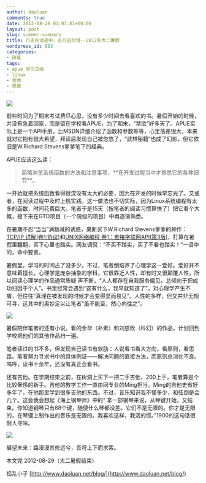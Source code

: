 ```yaml
---
author: daoluan
comments: true
date: 2012-08-29 01:07:01+00:00
layout: post
slug: summer-summary
title: 行走在消逝中，且行且珍惜--2012年大二暑假
wordpress_id: 883
categories:
- 随笔
tags:
- apue 学习总结
- linux
- 吉他
- 思维
---
```


![](http://daoluan.net/blog/wp-content/uploads/2012/08/richard_stevens.png)

前些时间为了期末考试费尽心思，没有多少时间去看喜欢的书。暑假开始的时候，并没有急着回家，而是留在学校看APUE，为了期末，“禁欲”好多天了。APUE实际上是一个API手册，比MSDN详细介绍了函数和参数等等，心里落差很大，本来就对它抱有很大希望，拜读后发现自己被忽悠了，“武林秘籍”也成了幻影。但它依旧是W.Richard Stevens爹爹笔下的经典。

<!-- more -->

APUE应该这么读：


<blockquote>简略浏览系统函数的方法和注意事项，**在开发过程当中才熟悉它的各种细节**。</blockquote>


一开始就把系统函数看得很深没有太大的必要，因为在开发的时候早忘光了。又或者，在阅读过程中及时上机实践，这一做法也不切实际，因为Linux系统编程有太多的函数，时间花费巨大。笔者于是15天（按笔者的阅读习惯算快了）把它看个大概，接下来在GTD项目（一个院级的项目）中再逐渐熟悉。

在暑期不忍“当当”满额减的诱惑，果断买下W.Richard Stevens爹爹的神作：[TCP/IP 详解(卷1:协议)](http://product.dangdang.com/product.aspx?product_id=436349)和[UNIX网络编程 卷1：套接字联网API(第3版)](http://product.dangdang.com/product.aspx?product_id=20866025)，打算在暑假里翻翻，买下心里也踏实。网友调侃：“不买不踏实，买了不看也踏实！”一语中的，命中要害。

暑假里，学习的时间占了没多少。不过，笔者倒培养了心理学这一爱好。爱好并不意味着擅长。心理学是庞杂抽象的学科，它很靠近人性，却有时又很颠覆人性，所以阅读心理学的作品通常质疑 声不断，“人人都存在自我服务偏见，总倾向于把成功归因于个人”。书里经常会遇到“这有什么，我早就知道了”，对心理学产生不屑，但往往“真理在被发现的时候才会变得显而易见”。人性的多样，但又并非无规可寻，这其中的奥妙足以让笔者“虽不能至，然心向往之”。

[![](http://daoluan.net/blog/wp-content/uploads/2012/08/SocialPsychology.png)](http://daoluan.net/blog/archives/883/socialpsychology-png)

暑假陪伴笔者的还有小说。看的余华（朴素）和刘慈欣（科幻）的作品，计划回到学校把他们的其他作品扫一遍。

笔者读过的书不多，但发现自己读书有软肋：人说看书看大方向，看原则，看思路。笔者努力寻求书中的具体例证——解决问题的直接方法，而原则总消化不良。呜呼，读书十余年，还没有真正会看书。

还有吉他。在学期结束之前，在树洞上买下一把二手吉他，200上手，笔者算是个比较奢侈的新手。吉他的教学工作一直由同专业的Ming担当。Ming的吉他史有好多年了，在他那里学到很多吉他的东西。不过，音乐知识我不懂多少，和弦倒是会几个。这会我会想起《海上钢琴师》中的“ 拿一部钢琴来说，从琴键开始，又结束。你知道钢琴只有88个键，随便什么琴都没差。它们不是无限的。你才是无限的，在琴键上制作出的音乐是无限的。我喜欢这样，我活的惯。”1900的这句话很耐人寻味。

[![](http://daoluan.net/blog/wp-content/uploads/2012/08/cchord.png)](http://daoluan.net/blog/archives/883/cchord-png)

展望未来：路漫漫其修远兮，吾将上下而求索。

本文完 2012-08-29（大二暑假结束）

捣乱小子 [http://www.daoluan.net/blog/](http://www.daoluan.net/blog/)
